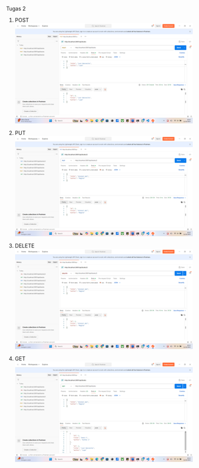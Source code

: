 Tugas 2

1. POST
![Tampilan Endpoint Read](ss/endpoin_create.png)

2. PUT
![Tampilan Endpoint Update](ss/endpoin_update.png)

3. DELETE
![Tampilan Endpoint Delete](ss/endpoin_delete.png)

4. GET
![Tampilan Endpoint Create](ss/endpoin_read.png)

